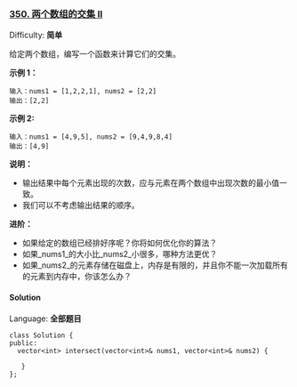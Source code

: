 ### [350\. 两个数组的交集 II](https://leetcode-cn.com/problems/intersection-of-two-arrays-ii/)

Difficulty: **简单**


给定两个数组，编写一个函数来计算它们的交集。

**示例 1：**

```
输入：nums1 = [1,2,2,1], nums2 = [2,2]
输出：[2,2]
```

**示例 2:**

```
输入：nums1 = [4,9,5], nums2 = [9,4,9,8,4]
输出：[4,9]
```

**说明：**

*   输出结果中每个元素出现的次数，应与元素在两个数组中出现次数的最小值一致。
*   我们可以不考虑输出结果的顺序。

****进阶**：**

*   如果给定的数组已经排好序呢？你将如何优化你的算法？
*   如果_nums1_的大小比_nums2_小很多，哪种方法更优？
*   如果_nums2_的元素存储在磁盘上，内存是有限的，并且你不能一次加载所有的元素到内存中，你该怎么办？


#### Solution

Language: **全部题目**

```全部题目
class Solution {
public:
  vector<int> intersect(vector<int>& nums1, vector<int>& nums2) {
​
   }
};
```